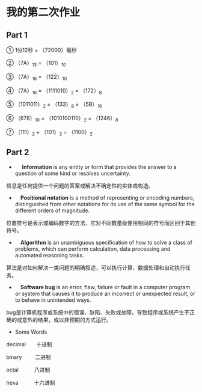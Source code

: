 # 我的第二次作业
## Part 1
① 1分12秒 = （72000）毫秒

② （7A）<sub>13</sub> = （101）<sub>10</sub>

③ （7A）<sub>16</sub> = （122）<sub>10</sub> 

④ （7A）<sub>16</sub> = （1111010）<sub>2</sub> = （172）<sub>8</sub> 

⑤ （1011011）<sub>2</sub> = （133）<sub>8</sub>  = （5B）<sub>16</sub> 

⑥ （678）<sub>10</sub> = （1010100110）<sub>2</sub> = （1246）<sub>8</sub> 

⑦ （111）<sub>2</sub> + （101）<sub>2</sub> = （1100）<sub>2</sub>
## Part 2
* &emsp; **Information** is any entity or form that provides the answer to a question of some kind or resolves uncertainty.

信息是任何提供一个问题的答案或解决不确定性的实体或构造。

* &emsp;**Positional notation** is a method of representing or encoding numbers, distinguished from other notations for its use of the same symbol for the different orders of magnitude.

位置符号是表示或编码数字的方法，它对不同数量级使用相同的符号而区别于其他符号。
* &emsp;**Algorithm** is an unambiguous specification of how to solve a class of problems, which can perform calculation, data processing and automated reasoning tasks.

算法是对如何解决一类问题的明确叙述，可以执行计算、数据处理和自动执行任务。 
* &emsp;**Software bug** is an error, flaw, failure or fault in a computer program or system that causes it to produce an incorrect or unexpected result, or to behave in unintended ways. 

bug是计算机程序或系统中的错误、缺陷、失败或故障，导致程序或系统产生不正确的或意外的结果，或以非预期的方式运行。 
* Some Words 

decimal&emsp;&emsp;十进制

binary&emsp;&emsp;&ensp;二进制

octal&emsp;&emsp;&emsp;八进制

hexa&emsp;&emsp;&emsp;十六进制


